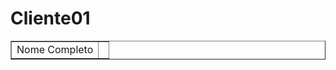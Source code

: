 # Cliente01
<?php


$nomeCliente = $_GET["nome"];

?>
<!DOCTYPE html>
<html lang="pt-br">
<head>
    <meta charset="UTF-8">
    <meta http-equiv="X-UA-Compatible" content="IE=edge">
    <meta name="viewport" content="width=device-width, initial-scale=1.0">
    <title>Salvar Cliente</title>
</head>
<body>
    <table border="1">
        <tr>
            <td>Nome Completo</td>
            <td><?php echo $nomeCliente; ?></td>
        </tr>
    </table>
</body>
</html>
